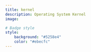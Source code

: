 ```yaml
---
title: kernel
description: Operating System Kernel
image:

# Badge style
style:
    background: "#5258e4"
    color: "#ebecfc"
---
```

